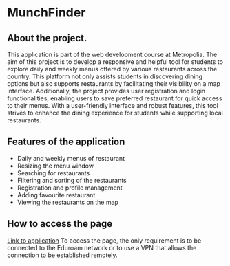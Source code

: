 # MunchFinder

## About the project.

This application is part of the web development course at Metropolia. The aim of this project is to develop a responsive and helpful tool for students to explore daily and weekly menus offered by various restaurants across the country. This platform not only assists students in discovering dining options but also supports restaurants by facilitating their visibility on a map interface. Additionally, the project provides user registration and login functionalities, enabling users to save preferred restaurant for quick access to their menus. With a user-friendly interface and robust features, this tool strives to enhance the dining experience for students while supporting local restaurants.

## Features of the application

- Daily and weekly menus of restaurant
- Resizing the menu window
- Searching for restaurants
- Filtering and sorting of the restaurants
- Registration and profile management
- Adding favourite restaurant
- Viewing the restaurants on the map

## How to access the page

[Link to application](https://users.metropolia.fi/~stefanot/web-restaurant-app/documents/)
To access the page, the only requirement is to be connected to the Eduroam network or to use a VPN that allows the connection to be established remotely.
